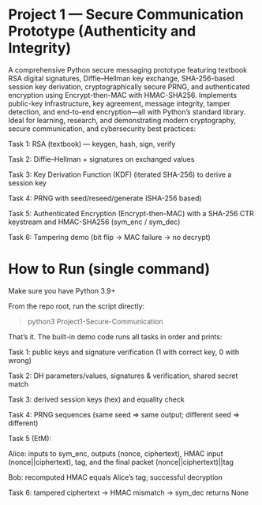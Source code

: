 # Project 1 — Secure Communication Prototype (Authenticity and Integrity)

A comprehensive Python secure messaging prototype featuring textbook RSA digital signatures, Diffie–Hellman key exchange, SHA-256-based session key derivation, cryptographically secure PRNG, and authenticated encryption using Encrypt-then-MAC with HMAC-SHA256. Implements public-key infrastructure, key agreement, message integrity, tamper detection, and end-to-end encryption—all with Python’s standard library. Ideal for learning, research, and demonstrating modern cryptography, secure communication, and cybersecurity best practices:

Task 1: RSA (textbook) — keygen, hash, sign, verify

Task 2: Diffie–Hellman + signatures on exchanged values

Task 3: Key Derivation Function (KDF) (iterated SHA-256) to derive a session key

Task 4: PRNG with seed/reseed/generate (SHA-256 based)

Task 5: Authenticated Encryption (Encrypt-then-MAC) with a SHA-256 CTR keystream and HMAC-SHA256 (sym_enc / sym_dec)

Task 6: Tampering demo (bit flip → MAC failure → no decrypt)

# How to Run (single command)

Make sure you have Python 3.9+

From the repo root, run the script directly:

> python3 Project1-Secure-Communication


That’s it. The built-in demo code runs all tasks in order and prints:

Task 1: public keys and signature verification (1 with correct key, 0 with wrong)

Task 2: DH parameters/values, signatures & verification, shared secret match

Task 3: derived session keys (hex) and equality check

Task 4: PRNG sequences (same seed ⇒ same output; different seed ⇒ different)

Task 5 (EtM):

Alice: inputs to sym_enc, outputs (nonce, ciphertext), HMAC input (nonce||ciphertext), tag, and the final packet (nonce||ciphertext)||tag

Bob: recomputed HMAC equals Alice’s tag; successful decryption

Task 6: tampered ciphertext → HMAC mismatch → sym_dec returns None
